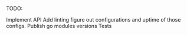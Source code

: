 TODO:

Implement API 
Add linting
figure out configurations and uptime of those configs.
Publish go modules versions
Tests 